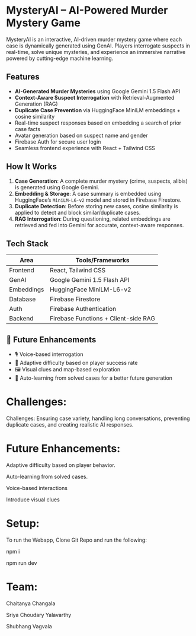 # MysteryAI – AI-Powered Murder Mystery Game

MysteryAI is an interactive, AI-driven murder mystery game where each case is dynamically generated using GenAI. Players interrogate suspects in real-time, solve unique mysteries, and experience an immersive narrative powered by cutting-edge machine learning.

## Features

- **AI-Generated Murder Mysteries** using Google Gemini 1.5 Flash API
- **Context-Aware Suspect Interrogation** with Retrieval-Augmented Generation (RAG)
- **Duplicate Case Prevention** via HuggingFace MiniLM embeddings + cosine similarity
- Real-time suspect responses based on embedding a search of prior case facts
- Avatar generation based on suspect name and gender
- Firebase Auth for secure user login
- Seamless frontend experience with React + Tailwind CSS

## How It Works

1. **Case Generation**: A complete murder mystery (crime, suspects, alibis) is generated using Google Gemini.
2. **Embedding & Storage**: A case summary is embedded using HuggingFace’s `MiniLM-L6-v2` model and stored in Firebase Firestore.
3. **Duplicate Detection**: Before storing new cases, cosine similarity is applied to detect and block similar/duplicate cases.
4. **RAG Interrogation**: During questioning, related embeddings are retrieved and fed into Gemini for accurate, context-aware responses.

## Tech Stack

| Area        | Tools/Frameworks                                  |
|-------------|---------------------------------------------------|
| Frontend    | React, Tailwind CSS                               |
| GenAI       | Google Gemini 1.5 Flash API                       |
| Embeddings  | HuggingFace MiniLM-L6-v2                          |
| Database    | Firebase Firestore                                |
| Auth        | Firebase Authentication                           |
| Backend     | Firebase Functions + Client-side RAG              |

## 🔄 Future Enhancements

- 🎙️ Voice-based interrogation
- 🧩 Adaptive difficulty based on player success rate
- 🖼️ Visual clues and map-based exploration
- 🤖 Auto-learning from solved cases for a better future generation
  
# Challenges:

Challenges: Ensuring case variety, handling long conversations, preventing duplicate cases, and creating realistic AI responses.


# Future Enhancements:

Adaptive difficulty based on player behavior.

Auto-learning from solved cases.

Voice-based interactions

Introduce visual clues


# Setup:

To run the Webapp, Clone Git Repo and run the following:

 npm i 
 
 npm run dev 

 # Team:

 Chaitanya Changala

 Sriya Choudary Yalavarthy

 Shubhang Vagvala 
